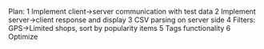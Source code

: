 Plan:
1 Implement client->server communication with test data
2 Implement server->client response and display
3 CSV parsing on server side
4 Filters: GPS->Limited shops, sort by popularity items
5 Tags functionality
6 Optimize
